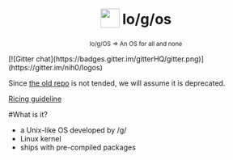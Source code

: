 <h1 align="center">
<sub>
<img src="https://avatars3.githubusercontent.com/u/11442270"
      height="38"
      width="38">
</sub>
lo/g/os
</h1>
<p align="center">
<sup>
      lo/g/OS => An OS for all and none
</sup>
<br>
</p>
[![Gitter chat](https://badges.gitter.im/gitterHQ/gitter.png)](https://gitter.im/nih0/logos)

Since [the old repo](https://github.com/Gent00man/logos) is not tended, we will assume it is deprecated.

[Ricing guideline](https://github.com/install-logos/rice/wiki/logos-ricing-guideline)

#What is it?
* a Unix-like OS developed by /g/
* Linux kernel
* ships with pre-compiled packages
